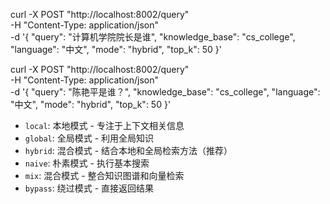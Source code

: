 curl -X POST "http://localhost:8002/query" \
  -H "Content-Type: application/json" \
  -d '{
    "query": "计算机学院院长是谁",
    "knowledge_base": "cs_college",
    "language": "中文",
    "mode": "hybrid",
    "top_k": 50
  }'

curl -X POST "http://localhost:8002/query" \
  -H "Content-Type: application/json" \
  -d '{
    "query": "陈艳平是谁？",
    "knowledge_base": "cs_college",
    "language": "中文",
    "mode": "hybrid",
    "top_k": 50
  }'


  - `local`: 本地模式 - 专注于上下文相关信息
  - `global`: 全局模式 - 利用全局知识
  - `hybrid`: 混合模式 - 结合本地和全局检索方法（推荐）
  - `naive`: 朴素模式 - 执行基本搜索
  - `mix`: 混合模式 - 整合知识图谱和向量检索
  - `bypass`: 绕过模式 - 直接返回结果